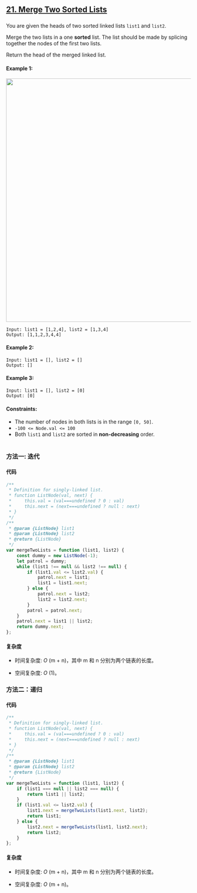 ## [21. Merge Two Sorted Lists](https://leetcode.com/problems/merge-two-sorted-lists/)

###

You are given the heads of two sorted linked lists `list1` and `list2`.

Merge the two lists in a one **sorted** list. The list should be made by splicing together the nodes of the first two lists.

Return the head of the merged linked list.

#### Example 1:

<img src="https://assets.leetcode.com/uploads/2020/10/03/merge_ex1.jpg" width="662" />

```
Input: list1 = [1,2,4], list2 = [1,3,4]
Output: [1,1,2,3,4,4]
```

#### Example 2:

```
Input: list1 = [], list2 = []
Output: []
```

#### Example 3:

```
Input: list1 = [], list2 = [0]
Output: [0]
```

#### Constraints:

-   The number of nodes in both lists is in the range `[0, 50]`.
-   `-100 <= Node.val <= 100`
-   Both `list1` and `list2` are sorted in **non-decreasing** order.

#

### 方法一: 迭代

#### 代码

```javascript []
/**
 * Definition for singly-linked list.
 * function ListNode(val, next) {
 *     this.val = (val===undefined ? 0 : val)
 *     this.next = (next===undefined ? null : next)
 * }
 */
/**
 * @param {ListNode} list1
 * @param {ListNode} list2
 * @return {ListNode}
 */
var mergeTwoLists = function (list1, list2) {
    const dummy = new ListNode(-1);
    let patrol = dummy;
    while (list1 !== null && list2 !== null) {
        if (list1.val <= list2.val) {
            patrol.next = list1;
            list1 = list1.next;
        } else {
            patrol.next = list2;
            list2 = list2.next;
        }
        patrol = patrol.next;
    }
    patrol.next = list1 || list2;
    return dummy.next;
};
```

#### 复杂度

-   时间复杂度: _O_ (m + n)，其中 m 和 n 分别为两个链表的长度。

-   空间复杂度: _O_ (1)。

### 方法二：递归

#### 代码

```javascript []
/**
 * Definition for singly-linked list.
 * function ListNode(val, next) {
 *     this.val = (val===undefined ? 0 : val)
 *     this.next = (next===undefined ? null : next)
 * }
 */
/**
 * @param {ListNode} list1
 * @param {ListNode} list2
 * @return {ListNode}
 */
var mergeTwoLists = function (list1, list2) {
    if (list1 === null || list2 === null) {
        return list1 || list2;
    }
    if (list1.val <= list2.val) {
        list1.next = mergeTwoLists(list1.next, list2);
        return list1;
    } else {
        list2.next = mergeTwoLists(list1, list2.next);
        return list2;
    }
};
```

#### 复杂度

-   时间复杂度: _O_ (m + n)，其中 m 和 n 分别为两个链表的长度。

-   空间复杂度: _O_ (m + n)。
